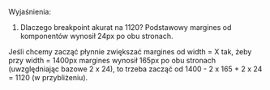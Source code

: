 Wyjaśnienia:

1. Dlaczego breakpoint akurat na 1120?
Podstawowy margines od komponentów wynosił 24px po obu stronach.

Jeśli chcemy zacząć płynnie zwiększać margines od width = X tak, żeby 
przy width = 1400px margines wynosił 165px po obu stronach (uwzględniając bazowe 2 x 24),
to trzeba zacząć od 1400 - 2 x 165 + 2 x 24 = 1120 (w przybliżeniu).

